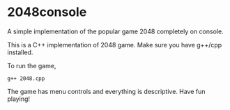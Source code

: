 # 2048console
A simple implementation of the popular game 2048 completely on console.

This is a C++ implementation of 2048 game.
Make sure you have g++/cpp installed.

To run the game, 

```g++ 2048.cpp```

The game has menu controls and everything is descriptive.
Have fun playing!
